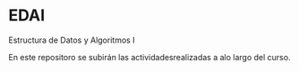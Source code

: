 # EDAI
Estructura de Datos y Algoritmos I

En este repositoro se subirán las actividadesrealizadas a alo largo del curso.
